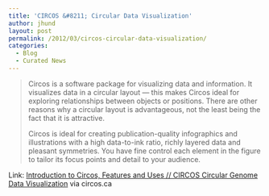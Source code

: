 ```yaml
---
title: 'CIRCOS &#8211; Circular Data Visualization'
author: jhund
layout: post
permalink: /2012/03/circos-circular-data-visualization/
categories:
  - Blog
  - Curated News
---
```

> Circos is a software package for visualizing data and information. It visualizes data in a circular layout &mdash; this makes Circos ideal for exploring relationships between objects or positions. There are other reasons why a circular layout is advantageous, not the least being the fact that it is attractive.
> 
> Circos is ideal for creating publication-quality infographics and illustrations with a high data-to-ink ratio, richly layered data and pleasant symmetries. You have fine control each element in the figure to tailor its focus points and detail to your audience.

Link: [Introduction to Circos, Features and Uses // CIRCOS Circular Genome Data Visualization][1] via circos.ca

 [1]: http://bit.ly/xRuOnz